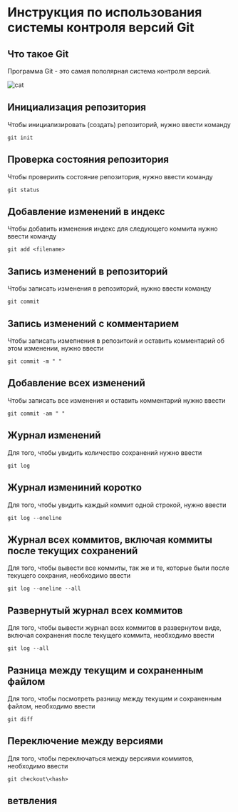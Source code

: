 # **Инструкция по использования системы контроля версий Git**

## Что такое Git

Программа Git - это самая пополярная система контроля версий.

![cat](cat.jpg)

## Инициализация  репозитория

Чтобы инициализировать (создать) репозиторий, нужно ввести команду

    git init
  
  ## Проверка состояния репозитория

Чтобы провериить состояние репозитория, нужно ввести команду

    git status

## Добавление изменений в индекс

Чтобы добавить изменения индекс для следующего коммита нужно ввести команду

    git add <filename>  

## Запись изменений в репозиторий

Чтобы записать изменения в репозиторий, нужно ввести команду

    git commit

## Запись изменений с комментарием

Чтобы записать измепнения в репозитоий и оставить комментарий об этом изменении, нужно ввести

    git commit -m " "

## Добавление всех изменений

Чтобы записать все изменения и оставить комментарий нужно ввести

    git commit -am " "

## Журнал изменений

Для того, чтобы увидить количество сохранений нужно ввести

    git log

## Журнал измениний коротко

Для того, чтобы увидить каждый коммит одной строкой, нужно ввести

    git log --oneline

## Журнал всех коммитов, включая коммиты после текущих сохранений

Для того, чтобы вывести все коммиты, так же и те, которые были после текущего сохрания, необходимо ввести

    git log --oneline --all

## Развернутый журнал всех коммитов 

Для того, чтобы вывести журнал всех коммитов в развернутом виде, включая сохранения после текущего коммита, необходимо ввести

    git log --all

## Разница между текущим и сохраненным файлом

Для того, чтобы посмотреть разницу между текущим и сохраненным файлом, необходимо ввести 

    git diff

## Переключение между версиями 

Для того, чтобы переключаться между версиями коммитов, необходимо ввести

    git checkout\<hash>

## ветвления

